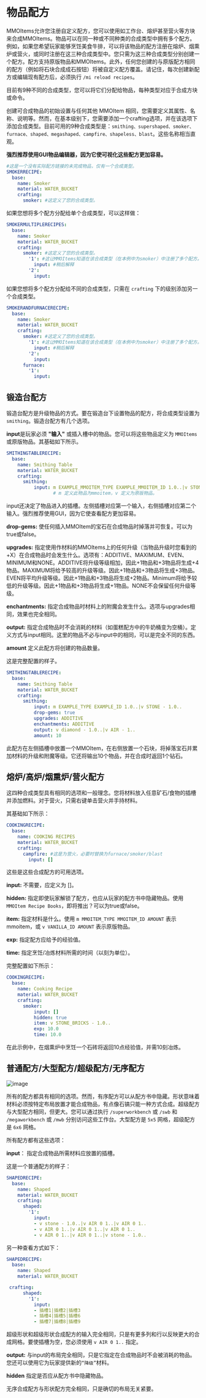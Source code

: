 # 物品配方

MMOItems允许您注册自定义配方，您可以使用如工作台、熔炉甚至营火等方块来合成MMOItems。物品可以在同一种或不同种类的合成类型中拥有多个配方。例如，如果您希望玩家能够烹饪美食牛排，可以将该物品的配方注册在熔炉、烟熏炉或营火，或同时注册在这三种合成类型中。您只需为这三种合成类型分别创建一个配方。配方支持原版物品和MMOItems。此外，任何您创建的与原版配方相同的配方（例如将石块合成成石按钮）将被自定义配方覆盖。请记住，每次创建新配方或编辑现有配方后，必须执行 `/mi reload recipes`。

目前有9种不同的合成类型，您可以将它们分配给物品，每种类型对应于合成方块或命令。

创建可合成物品的初始设置与任何其他 MMOItem 相同，您需要定义其属性、名称、说明等。然而，在基本级别下，您需要添加一个crafting选项，并在该选项下添加合成类型。目前可用的9种合成类型是：`smithing、supershaped、smoker、furnace、shaped、megashaped、campfire、shapeless、blast`。这些名称相当直观。

**强烈推荐使用GUI物品编辑器，因为它使可视化这些配方更加容易。**

``` yaml
#这是一个没有实际配方链接的未完成物品，仅有一个合成类型。
SMOKERRECIPE:
  base:
    name: Smoker
    material: WATER_BUCKET
    crafting:
      smoker: #这定义了您的合成类型。
```

如果您想将多个配方分配给单个合成类型，可以这样做：

``` yaml
SMOKERMULTIPLERECIPES:
  base:
    name: Smoker
    material: WATER_BUCKET
    crafting:
      smoker: #这定义了您的合成类型。
        '1': #这让MMOItems知道在该合成类型（在本例中为smoker）中注册了多个配方。
          input: #稍后解释
        '2':
          input:
```

如果您想将多个配方分配给不同的合成类型，只需在 `crafting` 下的级别添加另一个合成类型。

``` yaml
SMOKERANDFURNACERECIPE:
  base:
    name: Smoker
    material: WATER_BUCKET
    crafting:
      smoker: #这定义了您的合成类型。
        '1': #这让MMOItems知道在该合成类型（在本例中为smoker）中注册了多个配方。
          input: #稍后解释
        '2':
          input:
      furnace:
        '1': 
          input:
```

## 锻造台配方

锻造台配方是升级物品的方式。要在锻造台下设置物品的配方，将合成类型设置为 `smithing`。锻造台配方有几个选项。

**input**是玩家必须 **"输入"** 或插入槽中的物品。您可以将这些物品定义为 `MMOItems` 或原版物品。其基础如下所示。

``` yaml
SMITHINGTABLERECIPE:
  base:
    name: Smithing Table
    material: WATER_BUCKET
    crafting:
      smithing:
          input: m EXAMPLE_MMOITEM_TYPE EXAMPLE_MMOITEM_ID 1.0..|v STONE - 1.0..
                 # m 定义此物品为mmoitem，v 定义为原版物品。
```

input还决定了物品进入的插槽。左侧插槽对应第一个输入，右侧插槽对应第二个输入。强烈推荐使用GUI，因为它使查看配方更加容易。

**drop-gems:** 使任何插入MMOItem的宝石在合成物品时掉落并可恢复。可以为true或false。

**upgrades:** 指定使用作材料的MMOItems上的任何升级（当物品升级时您看到的+X）在合成物品时会发生什么。选项有：ADDITIVE、MAXIMUM、EVEN、MINIMUM和NONE。ADDITIVE将升级等级相加，因此+1物品和+3物品将生成+4物品。MAXIMUM将给予较高的升级等级。因此+1物品和+3物品将生成+3物品。EVEN将平均升级等级。因此+1物品和+3物品将生成+2物品。Minimum将给予较低的升级等级。因此+1物品和+3物品将生成+1物品。NONE不会保留任何升级等级。

**enchantments:** 指定合成物品时材料上的附魔会发生什么。选项与upgrades相同，效果也完全相同。

**output:** 指定合成物品时不会消耗的材料（如蛋糕配方中的牛奶桶变为空桶）。定义方式与input相同。这里的物品不必与input中的相同，可以是完全不同的东西。

**amount** 定义此配方将创建的物品数量。

这是完整配置的样子。

``` yaml
SMITHINGTABLERECIPE:
  base:
    name: Smithing Table
    material: WATER_BUCKET
    crafting:
      smithing:
          input: m EXAMPLE_TYPE EXAMPLE_ID 1.0..|v STONE - 1.0..
          drop-gems: true
          upgrades: ADDITIVE
          enchantments: ADDITIVE
          output: v diamond - 1.0..|v AIR - 1..
          amount: 10
```

此配方在左侧插槽中放置一个MMOItem，在右侧放置一个石块，将掉落宝石并累加材料的升级和附魔等级。它还将输出10个物品，并在合成时返回1个钻石。

## 熔炉/高炉/烟熏炉/营火配方

这四种合成类型具有相同的选项和一般理念。您将材料放入任意矿石/食物的插槽并添加燃料。对于营火，只需右键单击营火并手持材料。

其基础如下所示：

``` yaml
COOKINGRECIPE:
  base:
    name: COOKING RECIPES
    material: WATER_BUCKET
    crafting:
      campfire: #这是为营火，必要时替换为furnace/smoker/blast
        input: []
```

这些是这些合成配方的可用选项。

**input:** 不需要，应定义为 \[\]。

**hidden:** 指定即使玩家解锁了配方，也应从玩家的配方书中隐藏物品。使用 `MMOItem Recipe Books`，即将推出？可以为true或false。

**item:** 指定材料是什么。使用 `m MMOITEM_TYPE MMOITEM_ID AMOUNT` 表示mmoitem，或 `v VANILLA_ID AMOUNT` 表示原版物品。

**exp:** 指定配方应给予的经验值。

**time:** 指定烹饪/冶炼材料所需的时间（以刻为单位）。

完整配置如下所示：

``` yaml
COOKINGRECIPE:
  base:
    name: Cooking Recipe
    material: WATER_BUCKET
    crafting:
      smoker:
          input: []
          hidden: true
          item: v STONE_BRICKS - 1.0..
          exp: 10.0
          time: 10.0
```

在此示例中，在烟熏炉中烹饪一个石砖将返回10点经验值，并需10刻冶炼。

## 普通配方/大型配方/超级配方/无序配方

![image](/6.png)

所有的配方都具有相同的选项。然而，有序配方可以从配方书中隐藏。形状意味着材料必须按特定布局放置才能合成物品，有点像石镐只能一种方式合成。超级配方与大型配方相同，但更大。您可以通过执行 `/superworkbench` 或 `/swb` 和 `/megaworkbench` 或 `/mwb` 分别访问这些工作台。大型配方是 `5x5` 网格，超级配方是 `6x6` 网格。

所有配方都有这些选项：

**input**： 指定合成物品所需材料应放置的插槽。

这是一个普通配方的样子：

``` yaml
SHAPEDRECIPE:
  base:
    name: Shaped
    material: WATER_BUCKET
    crafting:
      shaped:
        '1':
          input:
          - v stone - 1.0..|v AIR 0 1..|v AIR 0 1..
          - v AIR 0 1..|v AIR 0 1..|v AIR 0 1..
          - v AIR 0 1..|v AIR 0 1..|v stone - 1.0..
```

另一种查看方式如下：

``` yaml
SHAPEDRECIPE:
  base:
    name: Shaped
    material: WATER_BUCKET

 crafting:
      shaped:
        '1':
          input:
          - 插槽1|插槽2|插槽3
          - 插槽4|插槽5|插槽6
          - 插槽7|插槽8|插槽9
```

超级形状和超级形状合成配方的输入完全相同，只是有更多列和行以反映更大的合成网格。要使插槽为空，您必须使用 `v AIR 0 1..` 指定。

**output:** 与input的布局完全相同，只是它指定在合成物品时不会被消耗的物品。您还可以使用它为玩家提供新的`“降级”`材料。

**hidden** 指定是否应从配方书中隐藏物品。

无序合成配方与形状配方完全相同，只是确切的布局无关紧要。
